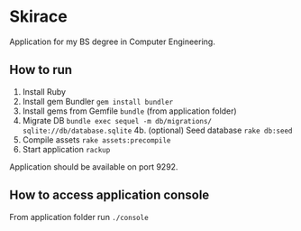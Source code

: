 Skirace
=======

Application for my BS degree in Computer Engineering.

How to run
----------

1. Install Ruby
2. Install gem Bundler ``gem install bundler``
3. Install gems from Gemfile ``bundle`` (from application folder)
4. Migrate DB ``bundle exec sequel -m db/migrations/ sqlite://db/database.sqlite``
4b. (optional) Seed database ``rake db:seed``
5. Compile assets ``rake assets:precompile``
6. Start application ``rackup``

Application should be available on port 9292.

How to access application console
---------------------------------

From application folder run ``./console``